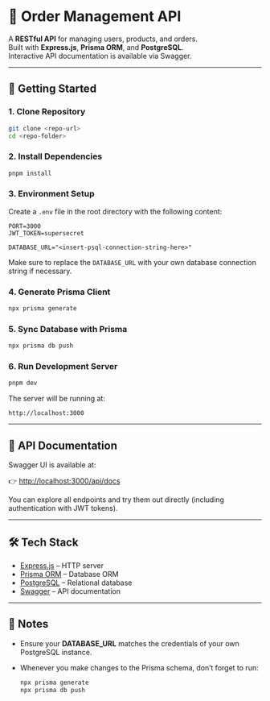 # 🛒 Order Management API

A **RESTful API** for managing users, products, and orders.  
Built with **Express.js**, **Prisma ORM**, and **PostgreSQL**.  
Interactive API documentation is available via Swagger.

---

## 🚀 Getting Started

### 1. Clone Repository

```sh
git clone <repo-url>
cd <repo-folder>
```

### 2. Install Dependencies

```sh
pnpm install
```

### 3. Environment Setup

Create a `.env` file in the root directory with the following content:

```env
PORT=3000
JWT_TOKEN=supersecret

DATABASE_URL="<insert-psql-connection-string-here>"
```

Make sure to replace the `DATABASE_URL` with your own database connection string if necessary.

### 4. Generate Prisma Client

```sh
npx prisma generate
```

### 5. Sync Database with Prisma

```sh
npx prisma db push
```

### 6. Run Development Server

```sh
pnpm dev
```

The server will be running at:

```
http://localhost:3000
```

---

## 📖 API Documentation

Swagger UI is available at:

👉 [http://localhost:3000/api/docs](http://localhost:3000/api/docs)

You can explore all endpoints and try them out directly (including authentication with JWT tokens).

---

## 🛠 Tech Stack

- [Express.js](https://expressjs.com/) – HTTP server
- [Prisma ORM](https://www.prisma.io/) – Database ORM
- [PostgreSQL](https://www.postgresql.org/) – Relational database
- [Swagger](https://swagger.io/) – API documentation

---

## 📌 Notes

- Ensure your **DATABASE_URL** matches the credentials of your own PostgreSQL instance.
- Whenever you make changes to the Prisma schema, don’t forget to run:

  ```sh
  npx prisma generate
  npx prisma db push
  ```

